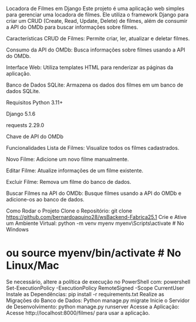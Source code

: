 Locadora de Filmes em Django
Este projeto é uma aplicação web simples para gerenciar uma locadora de filmes. Ele utiliza o framework Django para criar um CRUD (Create, Read, Update, Delete) de filmes, além de consumir a API do OMDb para buscar informações sobre filmes.

Características
CRUD de Filmes: Permite criar, ler, atualizar e deletar filmes.

Consumo da API do OMDb: Busca informações sobre filmes usando a API do OMDb.

Interface Web: Utiliza templates HTML para renderizar as páginas da aplicação.

Banco de Dados SQLite: Armazena os dados dos filmes em um banco de dados SQLite.

Requisitos
Python 3.11+

Django 5.1.6

requests 2.29.0

Chave de API do OMDb

Funcionalidades
Lista de Filmes: Visualize todos os filmes cadastrados.

Novo Filme: Adicione um novo filme manualmente.

Editar Filme: Atualize informações de um filme existente.

Excluir Filme: Remova um filme do banco de dados.

Buscar Filmes na API do OMDb: Busque filmes usando a API do OMDb e adicione-os ao banco de dados.

Como Rodar o Projeto
Clone o Repositório: git clone https://github.com/bernardoaquino28/wsBackend-Fabrica25.1
Crie e Ative um Ambiente Virtual: python -m venv myenv
myenv\Scripts\activate  # No Windows
# ou source myenv/bin/activate # No Linux/Mac
Se necessário, altere a política de execução no PowerShell com: powershell Set-ExecutionPolicy -ExecutionPolicy RemoteSigned -Scope CurrentUser
Instale as Dependências: pip install -r requirements.txt
Realize as Migrações do Banco de Dados: Python manage.py migrate
Inicie o Servidor de Desenvolvimento: python manage.py runserver
Acesse a Aplicação:
Acesse http://localhost:8000/filmes/ para usar a aplicação.
